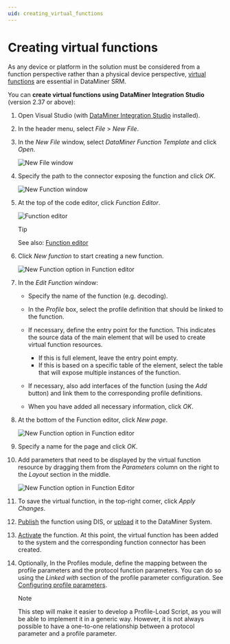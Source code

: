 ```yaml
---
uid: creating_virtual_functions
---
```


# Creating virtual functions

As any device or platform in the solution must be considered from a function perspective rather than a physical device perspective, [virtual functions](xref:srm_definitions#virtual-function) are essential in DataMiner SRM.

You can **create virtual functions using DataMiner Integration Studio** (version 2.37 or above):

1. Open Visual Studio (with [DataMiner Integration Studio](xref:DIS) installed).

1. In the header menu, select *File* > *New File*.

1. In the *New File* window, select *DataMiner Function Template* and click *Open*.

   ![New File window](~/user-guide/images/NewFunctionTemplate.png)

1. Specify the path to the connector exposing the function and click *OK*.

   ![New Function window](~/user-guide/images/NewFunction.png)

1. At the top of the code editor, click *Function Editor*.

   ![Function editor](~/user-guide/images/FunctionEditor.png)

   > [!TIP]
   > See also: [Function editor](xref:Function_editor)

1. Click *New function* to start creating a new function.

   ![New Function option in Function editor](~/user-guide/images/FunctionEditorNewFunction.png)

1. In the *Edit Function* window:

   - Specify the name of the function (e.g. decoding).

   - In the *Profile* box, select the profile definition that should be linked to the function.

   - If necessary, define the entry point for the function. This indicates the source data of the main element that will be used to create virtual function resources.

     - If this is full element, leave the entry point empty.
     - If this is based on a specific table of the element, select the table that will expose multiple instances of the function.

   - If necessary, also add interfaces of the function (using the *Add* button) and link them to the corresponding profile definitions.

   - When you have added all necessary information, click *OK*.

1. At the bottom of the Function editor, click *New page*.

   ![New Function option in Function editor](~/user-guide/images/FunctionEditorNewPage.png)

1. Specify a name for the page and click *OK*.

1. Add parameters that need to be displayed by the virtual function resource by dragging them from the *Parameters* column on the right to the *Layout* section in the middle.

   ![New Function option in Function Editor](~/user-guide/images/FunctionEditorParameters.png)

1. To save the virtual function, in the top-right corner, click *Apply Changes*.

1. [Publish](xref:XML_editor#publish) the function using DIS, or [upload](xref:Functions_XML_files#uploading-a-functions-xml-file-in-dataminer-cube) it to the DataMiner System.

1. [Activate](xref:Functions_XML_files#setting-a-functions-file-active) the function. At this point, the virtual function has been added to the system and the corresponding function connector has been created.

1. Optionally, In the Profiles module, define the mapping between the profile parameters and the protocol function parameters. You can do so using the *Linked with* section of the profile parameter configuration. See [Configuring profile parameters](xref:Configuring_profile_parameters).

   > [!NOTE]
   > This step will make it easier to develop a Profile-Load Script, as you will be able to implement it in a generic way. However, it is not always possible to have a one-to-one relationship between a protocol parameter and a profile parameter.
